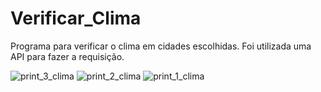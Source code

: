 # Verificar_Clima
Programa para verificar o clima em cidades escolhidas. Foi utilizada uma API para fazer a requisição. 

![print_3_clima](https://user-images.githubusercontent.com/72282625/201807888-da566b02-c012-4984-af90-575c06971c06.jpg)
![print_2_clima](https://user-images.githubusercontent.com/72282625/201807891-0b8ac3e5-ef87-4983-8521-0bf6213649b0.jpg)
![print_1_clima](https://user-images.githubusercontent.com/72282625/201807892-b2ede435-a0e8-4d66-8646-597e24f6399f.jpg)
